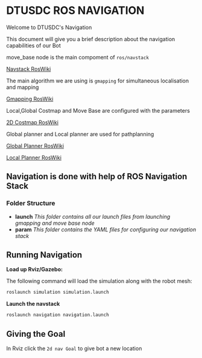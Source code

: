 # DTUSDC ROS NAVIGATION

Welcome to DTUSDC's Navigation

This document will give you a brief description about the navigation capabilities of our Bot


move_base node is the main compoment of `ros/navstack`

[Navstack RosWiki](http://wiki.ros.org/move_base?distro=noetic)

The main algorithm we are using is `gmapping` for simultaneous localisation and mapping

[Gmapping RosWiki](http://wiki.ros.org/gmapping)

Local,Global Costmap and Move Base are configured with the parameters

[2D Costmap RosWiki](http://wiki.ros.org/costmap_2d?distro=noetic)

Global planner and Local planner are used for pathplanning

[Global Planner RosWiki](http://wiki.ros.org/global_planner?distro=noetic)

[Local Planner RosWiki](http://wiki.ros.org/base_local_planner?distro=noetic)

## Navigation is done with help of ROS Navigation Stack

### Folder Structure

- **launch**
  _This folder contains all our launch files from launching gmapping and move base node_
- **param**
  _This folder contains the YAML files for configuring our navigation stack_

## Running Navigation

**Load up Rviz/Gazebo:**

The following command will load the simulation along with the robot mesh:

```bash
roslaunch simulation simulation.launch
```

**Launch the navstack**

```bash
roslaunch navigation navigation.launch
```

## Giving the Goal

In Rviz click the `2d nav Goal` to give bot a new location
